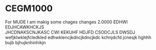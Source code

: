 # CEGM1000
For MUDE
I am makig some chages
changes 2.0000
EDHWI 
EDJHCAWKHCKJS  
JHCDNAKSCNJKASC
CWI KEKUHF
HDJFD
CSODCJLS
DWSDJ
wefjklwklejfcledkled
edhwklencjkdncjkdncjkdc
kchnjdcfd
jcnesjk
hghhh  bujb
bjhujknhinhikjn
